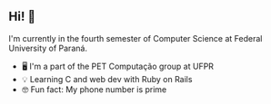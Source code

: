 ## Hi! 👋
I'm currently in the fourth semester of Computer Science at Federal University of Paraná.

- 🖥️ I'm a part of the PET Computação group at UFPR
- 💡 Learning C and web dev with Ruby on Rails
- 🤓 Fun fact: My phone number is prime
